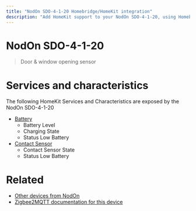 ```yaml
---
title: "NodOn SDO-4-1-20 Homebridge/HomeKit integration"
description: "Add HomeKit support to your NodOn SDO-4-1-20, using Homebridge, Zigbee2MQTT and homebridge-z2m."
---
```

<!---
This file has been GENERATED using src/docgen/docgen.ts
DO NOT EDIT THIS FILE MANUALLY!
-->
# NodOn SDO-4-1-20
> Door & window opening sensor


# Services and characteristics
The following HomeKit Services and Characteristics are exposed by
the NodOn SDO-4-1-20

* [Battery](../../battery.md)
  * Battery Level
  * Charging State
  * Status Low Battery
* [Contact Sensor](../../sensors.md)
  * Contact Sensor State
  * Status Low Battery


# Related
* [Other devices from NodOn](../index.md#nodon)
* [Zigbee2MQTT documentation for this device](https://www.zigbee2mqtt.io/devices/SDO-4-1-20.html)